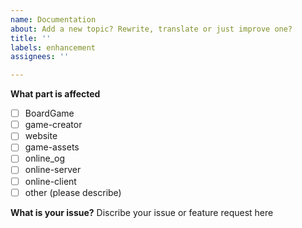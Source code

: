 ```yaml
---
name: Documentation
about: Add a new topic? Rewrite, translate or just improve one?
title: ''
labels: enhancement
assignees: ''

---
```


**What part is affected**
- [ ] BoardGame
- [ ] game-creator
- [ ] website
- [ ] game-assets
- [ ] online_og
- [ ] online-server
- [ ] online-client
- [ ] other (please describe)

**What is your issue?**
Discribe your issue or feature request here
